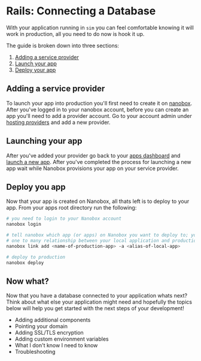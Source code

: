 # Rails: Connecting a Database
With your application running in `sim` you can feel comfortable knowing it will work in production, all you need to do now is hook it up.

The guide is broken down into three sections:

1. [Adding a service provider](adding-a-service-provider)
2. [Launch your app](launch-your-app)
3. [Deploy your app](deploy-your-app)

## Adding a service provider
To launch your app into production you'll first need to create it on [nanobox](//dashboard.nanobox.io). After you've logged in to your nanobox account, before you can create an app you'll need to add a provider account. Go to your account admin under [hosting providers](//dashboard.nanobox.io/users/provider_accounts) and add a new provider.

## Launching your app
After you've added your provider go back to your [apps dashboard]() and [launch a new app](). After you've completed the process for launching a new app wait while Nanobox provisions your app on your service provider.

## Deploy you app
Now that your app is created on Nanobox, all thats left is to deploy to your app. From your apps root directory run the following:

```bash
# you need to login to your Nanobox account
nanobox login

# tell nanobox which app (or apps) on Nanobox you want to deploy to; you can have
# one to many relationship between your local application and production apps.
nanobox link add <name-of-production-app> -a <alias-of-local-app>

# deploy to production
nanobox deploy
```

## Now what?
Now that you have a database connected to your application whats next? Think about what else your application might need and hopefully the topics below will help you get started with the next steps of your development!

* Adding additional components
* Pointing your domain
* Adding SSL/TLS encryption
* Adding custom environment variables
* What I don't know I need to know
* Troubleshooting
